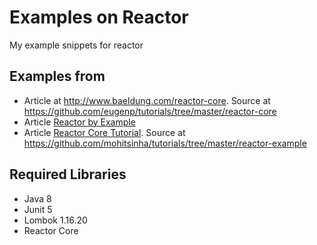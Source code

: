 # Examples on Reactor

My example snippets for reactor

## Examples from 

* Article at http://www.baeldung.com/reactor-core. Source at https://github.com/eugenp/tutorials/tree/master/reactor-core 
* Article [Reactor by Example](https://www.infoq.com/articles/reactor-by-example)
* Article [Reactor Core Tutorial](http://sinhamohit.com/writing/reactor-core-tutorial). Source at https://github.com/mohitsinha/tutorials/tree/master/reactor-example

## Required Libraries

* Java 8
* Junit 5
* Lombok 1.16.20
* Reactor Core
